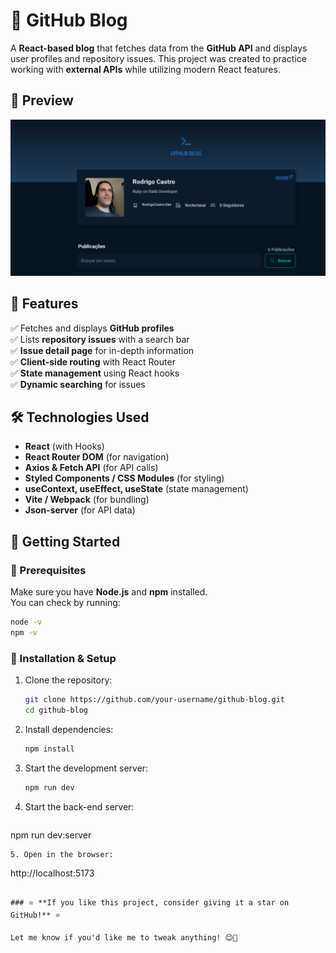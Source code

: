 # 🚀 GitHub Blog

A **React-based blog** that fetches data from the **GitHub API** and displays user profiles and repository issues. This project was created to practice working with **external APIs** while utilizing modern React features.

## 📸 Preview  
![GitHub Blog Screenshot](public/screenshot.png)

## 🎯 Features
✅ Fetches and displays **GitHub profiles**  
✅ Lists **repository issues** with a search bar  
✅ **Issue detail page** for in-depth information  
✅ **Client-side routing** with React Router  
✅ **State management** using React hooks  
✅ **Dynamic searching** for issues  

## 🛠️ Technologies Used
- **React** (with Hooks)
- **React Router DOM** (for navigation)
- **Axios & Fetch API** (for API calls)
- **Styled Components / CSS Modules** (for styling)
- **useContext, useEffect, useState** (state management)
- **Vite / Webpack** (for bundling)
- **Json-server** (for API data)

## 🏃 Getting Started

### 🔧 Prerequisites  
Make sure you have **Node.js** and **npm** installed.  
You can check by running:
```sh
node -v
npm -v
```

### 🚀 Installation & Setup
1. Clone the repository:  
   ```sh
   git clone https://github.com/your-username/github-blog.git
   cd github-blog
   ```
2. Install dependencies:  
   ```sh
   npm install
   ```
3. Start the development server:  
   ```sh
   npm run dev
   ```
4. Start the back-end server:  
   ```sh
  npm run dev:server
   ```
5. Open in the browser:  
   ```
   http://localhost:5173
   ```

### ⭐ **If you like this project, consider giving it a star on GitHub!** ⭐  

Let me know if you'd like me to tweak anything! 😊🚀